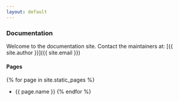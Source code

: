 ```yaml
---
layout: default
---
```


### Documentation

Welcome to the documentation site. Contact the maintainers at: [{{ site.author }}]({{ site.email }})

#### Pages

{% for page in site.static_pages %}
* {{ page.name }}
{% endfor %}
